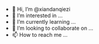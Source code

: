 - 👋 Hi, I’m @xiandanqiezi
- 👀 I’m interested in ...
- 🌱 I’m currently learning ...
- 💞️ I’m looking to collaborate on ...
- 📫 How to reach me ...

<!---
xiandanqiezi/xiandanqiezi is a ✨ special ✨ repository because its `README.md` (this file) appears on your GitHub profile.
You can click the Preview link to take a look at your changes.
--->
